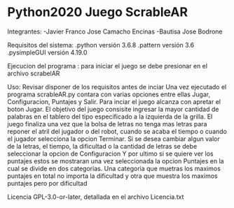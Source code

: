 # Python2020 Juego ScrableAR
Integrantes: -Javier Franco Jose Camacho Encinas
             -Bautisa Jose Bodrone

Requisitos del sistema:
    .python versión 3.6.8
    .pattern versión 3.6
    .pysimpleGUI versión 4.19.0
    
Ejecucion del programa : para iniciar el juego se debe presionar en el archivo
scrabelAR

Uso: Revisar disponer de los requisitos antes de inciar
Una vez ejecutado el programa scrableAR.py contara con varias opciones entre ellas Jugar, Configuracion, Puntajes y Salir.
Para inciar el juego alcanza con apretar el boton Jugar. El objetivo del juego consisite ingresar la mayor cantidad de palabras en el tablero del tipo especificado a la izquierda de la grilla. El juego finaliza una vez que la bolsa de letras no tenga mas letras para reponer el atril del jugador o del robot, cuando se acaba el tiempo o cuando el jugador selecciona la opcion Terminar.
Si se desea cambiar algun valor de la letras, el tiempo, la dificultad o la cantidad de letras se debe seleccionar la opcion de Configuracion
Y por ultimo si se quiere ver los puntajes estos se mostraran una vez seleccionada la opcion Puntajes en la cual se divide en dos categorias. Una categoria que muetras los maximos puntajes en total no importa la dificultad y otra que muestra los maximos puntajes pero por dificultad

Licencia GPL-3.0-or-later, detallada en el archivo Licencia.txt
